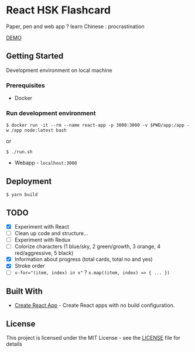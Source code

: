 # React HSK Flashcard

Paper, pen and web app ? learn Chinese : procrastination

[DEMO](https://saimanwong.github.io/react-hsk-flashcard)

## Getting Started

Development environment on local machine

### Prerequisites

* Docker

### Run development environment

```
$ docker run -it --rm --name react-app -p 3000:3000 -v $PWD/app:/app -w /app node:latest bash
```

or

```
$ ./run.sh
```

* Webapp - `localhost:3000`

## Deployment

```
$ yarn build
```

## TODO
- [x] Experiment with React
- [ ] Clean up code and structure...
- [ ] Experiment with Redux
- [ ] Colorize characters (1 blue/sky, 2 green/growth, 3 orange, 4 red/aggressive, 5 black)
- [x] Information about progress (total cards, total no and yes)
- [x] Stroke order
- [ ] ``v-for="(item, index) in x"`` ? ``x.map((item, index) => { ... })``

## Built With

* [Create React App](https://github.com/facebook/create-react-app) - Create React apps with no build configuration.

## License

This project is licensed under the MIT License - see the [LICENSE](LICENSE) file for details
